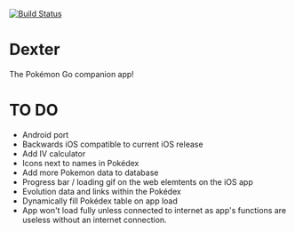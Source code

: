 [![Build Status](https://travis-ci.com/JoshMiles/Dexter.svg?token=TQEpVyHaG3eKiyJP17Rp&branch=master)](https://travis-ci.com/JoshMiles/Dexter)

# Dexter
The Pokémon Go companion app!

# TO DO
- Android port
- Backwards iOS compatible to current iOS release
- Add IV calculator
- Icons next to names in Pokédex
- Add more Pokemon data to database
- Progress bar / loading gif on the web elemtents on the iOS app
- Evolution data and links within the Pokédex
- Dynamically fill Pokédex table on app load
- App won't load fully unless connected to internet as app's functions are useless without an internet connection.
